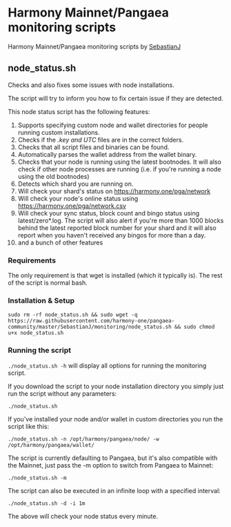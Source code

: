 # Harmony Mainnet/Pangaea monitoring scripts

Harmony Mainnet/Pangaea monitoring scripts by [SebastianJ](https://github.com/SebastianJ)

## node_status.sh

Checks and also fixes some issues with node installations.

The script will try to inform you how to fix certain issue if they are detected.

This node status script has the following features:

1. Supports specifying custom node and wallet directories for people running custom installations.
2. Checks if the *.key and UTC* files are in the correct folders.
3. Checks that all script files and binaries can be found.
4. Automatically parses the wallet address from the wallet binary.
5. Checks that your node is running using the latest bootnodes. It will also check if other node processes are running (i.e. if you're running a node using the old bootnodes)
6. Detects which shard you are running on.
7. Will check your shard's status on https://harmony.one/pga/network
8. Will check your node's online status using https://harmony.one/pga/network.csv
9. Will check your sync status, block count and bingo status using latest/zero*.log. The script will also alert if you're more than 1000 blocks behind the latest reported block number for your shard and it will also report when you haven't received any bingos for more than a day.
10. and a bunch of other features

### Requirements
The only requirement is that wget is installed (which it typically is). The rest of the script is normal bash.

### Installation & Setup

`sudo rm -rf node_status.sh && sudo wget -q https://raw.githubusercontent.com/harmony-one/pangaea-community/master/SebastianJ/monitoring/node_status.sh && sudo chmod u+x node_status.sh`

### Running the script

`./node_status.sh -h` will display all options for running the monitoring script.

If you download the script to your node installation directory you simply just run the script without any parameters:

`./node_status.sh`

If you've installed your node and/or wallet in custom directories you run the script like this:

`./node_status.sh -n /opt/harmony/pangaea/node/ -w /opt/harmony/pangaea/wallet/`

The script is currently defaulting to Pangaea, but it's also compatible with the Mainnet, just pass the -m option to switch from Pangaea to Mainnet:

`./node_status.sh -m`

The script can also be executed in an infinite loop with a specified interval:

`./node_status.sh -d -i 1m`

The above will check your node status every minute.
